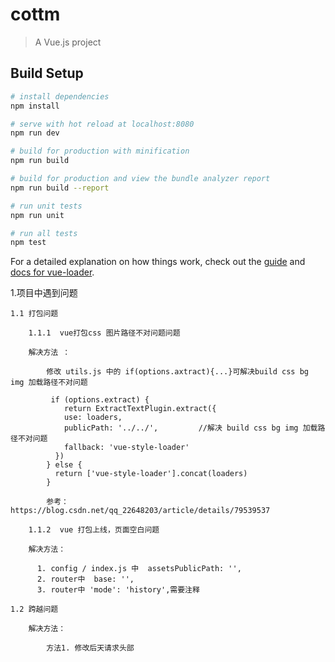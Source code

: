 # cottm

> A Vue.js project

## Build Setup

``` bash
# install dependencies
npm install

# serve with hot reload at localhost:8080
npm run dev

# build for production with minification
npm run build

# build for production and view the bundle analyzer report
npm run build --report

# run unit tests
npm run unit

# run all tests
npm test
```

For a detailed explanation on how things work, check out the [guide](http://vuejs-templates.github.io/webpack/) and [docs for vue-loader](http://vuejs.github.io/vue-loader).


1.项目中遇到问题
	
	1.1 打包问题

		1.1.1  vue打包css 图片路径不对问题问题

		解决方法 ：

			修改 utils.js 中的 if(options.axtract){...}可解决build css bg img 加载路径不对问题

			 if (options.extract) {
		        return ExtractTextPlugin.extract({
		        use: loaders,
		        publicPath: '../../',         //解决 build css bg img 加载路径不对问题  
		        fallback: 'vue-style-loader'
		      })
		    } else {
		      return ['vue-style-loader'].concat(loaders)
		    }

		    参考： https://blog.csdn.net/qq_22648203/article/details/79539537

		1.1.2  vue 打包上线，页面空白问题

		解决方法：

		  1. config / index.js 中  assetsPublicPath: '',
		  2. router中  base: '',
		  3. router中 'mode': 'history',需要注释

	1.2 跨越问题

		解决方法：

			方法1. 修改后天请求头部	  
			
			